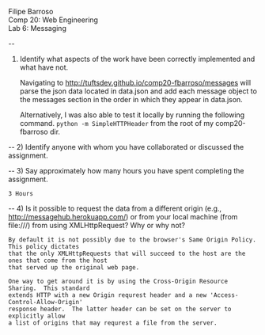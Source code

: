 Filipe Barroso <br>
Comp 20: Web Engineering <br>
Lab 6: Messaging<br>

--
1) Identify what aspects of the work have been correctly implemented and what have not.<br/>

	Navigating to http://tuftsdev.github.io/comp20-fbarroso/messages will parse the json data 
	located in data.json and add each message object to the messages section in the order 
	in which they appear in data.json.

	Alternatively, I was also able to test it locally by running the following command.
	<code>python -m SimpleHTTPHeader</code>  from the root of my comp20-fbarroso dir. 

--
2) Identify anyone with whom you have collaborated or discussed the assignment.

--
3) Say approximately how many hours you have spent completing the assignment.<br/>

	3 Hours

--
4) Is it possible to request the data from a different origin (e.g., http://messagehub.herokuapp.com/) 
or from your local machine (from file:///) from using XMLHttpRequest? Why or why not?<br/>

	By default it is not possibly due to the browser's Same Origin Policy.  This policy dictates 
	that the only XMLHttpRequests that will succeed to the host are the ones that come from the host
	that served up the original web page.

	One way to get around it is by using the Cross-Origin Resource Sharing.  This standard
	extends HTTP with a new Origin requrest header and a new 'Access-Control-Allow-Origin'
	response header.  The latter header can be set on the server to explicitly allow
	a list of origins that may requrest a file from the server.
